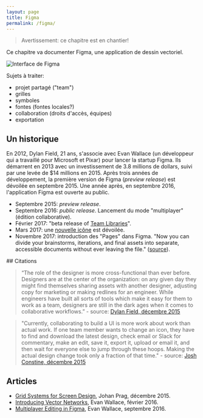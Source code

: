 ```yaml
---
layout: page
title: Figma
permalink: /figma/
---
```


> Avertissement: ce chapitre est en chantier!

Ce chapitre va documenter Figma, une application de dessin vectoriel.

![Interface de Figma](/cours-outils/img/prototyping/figma-app-interface.png)

Sujets à traiter:

- projet partagé ("team")
- grilles
- symboles
- fontes (fontes locales?)
- collaboration (droits d'accès, équipes)
- exportation

## Un historique

En 2012, Dylan Field, 21 ans, s'associe avec Evan Wallace (un développeur qui a travaillé pour Microsoft et Pixar) pour lancer la startup Figma. Ils démarrent en 2013 avec un investissement de 3.8 millions de dollars, suivi par une levée de $14 millions en 2015. Après trois années de développement, la première version de Figma (*preview release*) est dévoilée en septembre 2015. Une année après, en septembre 2016, l'application Figma est ouverte au public.

* Septembre 2015: *preview release*.
* Septembre 2016: *public release*. Lancement du mode "multiplayer" (édition collaborative).
* Février 2017: "beta release of [Team Libraries](https://blog.figma.com/team-libraries-in-figma-409fa5e20f7)".
* Mars 2017: une [nouvelle icône](https://blog.figma.com/figmas-new-icon-49324fa00298) est dévoilée.
* Novembre 2017: introduction des "Pages" dans Figma. "Now you can divide your brainstorms, iterations, and final assets into separate, accessible documents without ever leaving the file." ([source](https://blog.figma.com/introducing-figma-pages-1363000e6079)).

## Citations

> “The role of the designer is more cross-functional than ever before. Designers are at the center of the organization: on any given day they might find themselves sharing assets with another designer, adjusting copy for marketing or making redlines for an engineer. While engineers have built all sorts of tools which make it easy for them to work as a team, designers are still in the dark ages when it comes to collaborative workflows.” - source: [Dylan Field, décembre 2015](https://blog.figma.com/design-meet-the-internet-4140774f2872)

> "Currently, collaborating to build a UI is more work about work than actual work. If one team member wants to change an icon, they have to find and download the latest design, check email or Slack for commentary, make an edit, save it, export it, upload or email it, and then wait for everyone else to jump through these hoops. Making the actual design change took only a fraction of that time." - source: [Josh Constine, décembre 2015](https://techcrunch.com/2015/12/03/figma-vs-goliath/)


## Articles

* [Grid Systems for Screen Design](https://blog.figma.com/grid-systems-for-screen-design-46d86ea9fd48), Johan Prag, décembre 2015.
* [Introducing Vector Networks](https://blog.figma.com/introducing-vector-networks-3b877d2b864f), Evan Wallace, février 2016.
* [Multiplayer Editing in Figma](https://blog.figma.com/multiplayer-editing-in-figma-8f8076c6c3a6), Evan Wallace, septembre 2016.